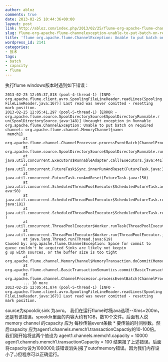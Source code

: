 ```yaml
---
author: abloz
comments: true
date: 2013-02-25 10:44:36+00:00
layout: post
link: http://abloz.com/index.php/2013/02/25/flume-org-apache-flume-channelexception-unable-to-put-batch-on-required-channel/
slug: flume-org-apache-flume-channelexception-unable-to-put-batch-on-required-channel
title: 'flume org.apache.flume.ChannelException: Unable to put batch on required channel'
wordpress_id: 2141
categories:
- 技术
tags:
- batch
- capacity
- flume
---
```



执行flume windows版本时遇到如下错误：


    
    
    
    2013-02-25 12:05:37,818 (pool-4-thread-1) [INFO - org.apache.flume.client.avro.SpoolingFileLineReader.readLines(Spooling
    FileLineReader.java:167)] Last read was never comitted - resetting mark position.
    2013-02-25 12:05:41,297 (pool-5-thread-1) [ERROR - org.apache.flume.source.SpoolDirectorySource$SpoolDirectoryRunnable.r
    un(SpoolDirectorySource.java:148)] Uncaught exception in Runnable
    org.apache.flume.ChannelException: Unable to put batch on required channel: org.apache.flume.channel.MemoryChannel{name:
     memch1}
            at org.apache.flume.channel.ChannelProcessor.processEventBatch(ChannelProcessor.java:200)
            at org.apache.flume.source.SpoolDirectorySource$SpoolDirectoryRunnable.run(SpoolDirectorySource.java:143)
            at java.util.concurrent.Executors$RunnableAdapter.call(Executors.java:441)
            at java.util.concurrent.FutureTask$Sync.innerRunAndReset(FutureTask.java:317)
            at java.util.concurrent.FutureTask.runAndReset(FutureTask.java:150)
            at java.util.concurrent.ScheduledThreadPoolExecutor$ScheduledFutureTask.access$101(ScheduledThreadPoolExecutor.j
    ava:98)
            at java.util.concurrent.ScheduledThreadPoolExecutor$ScheduledFutureTask.runPeriodic(ScheduledThreadPoolExecutor.
    java:181)
            at java.util.concurrent.ScheduledThreadPoolExecutor$ScheduledFutureTask.run(ScheduledThreadPoolExecutor.java:205
    )
            at java.util.concurrent.ThreadPoolExecutor$Worker.runTask(ThreadPoolExecutor.java:886)
            at java.util.concurrent.ThreadPoolExecutor$Worker.run(ThreadPoolExecutor.java:908)
            at java.lang.Thread.run(Thread.java:619)
    Caused by: org.apache.flume.ChannelException: Space for commit to queue couldn't be acquired Sinks are likely not keepin
    g up with sources, or the buffer size is too tight
            at org.apache.flume.channel.MemoryChannel$MemoryTransaction.doCommit(MemoryChannel.java:126)
            at org.apache.flume.channel.BasicTransactionSemantics.commit(BasicTransactionSemantics.java:151)
            at org.apache.flume.channel.ChannelProcessor.processEventBatch(ChannelProcessor.java:192)
            ... 10 more
    2013-02-25 12:05:41,874 (pool-5-thread-1) [INFO - org.apache.flume.client.avro.SpoolingFileLineReader.readLines(Spooling
    FileLineReader.java:167)] Last read was never comitted - resetting mark position.
    
    



source为spooldir,sink 为avro。
我们在运行flume时将java选项--Xms=200m，还是有该错误。spooldir里面的内容大约有1GB，数10个文件。后面有人说memory channel 的capacity 应为 每秒传输event条数 * 要传输的时间秒数。然后capacity 应为agent1.channels.memch1.transactionCapactiy的10-100倍。我们刚开始将这两个值设为
agent1.channels.memch1.capacity = 10000
agent1.channels.memch1.transactionCapactiy = 100
结果报了上述错误。后面将capacity设为1000000,该错误消失(报了outofmemory错误。因为我们内存设小了。)但程序可以正确运行。
